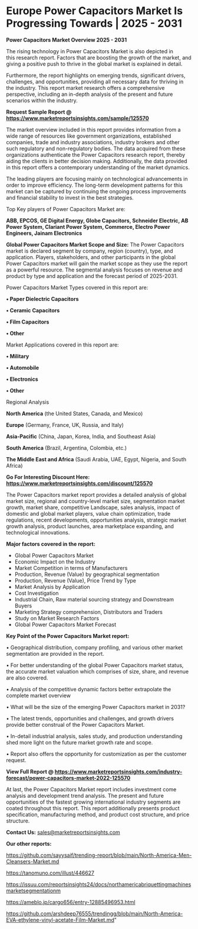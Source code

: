 # Europe Power Capacitors Market Is Progressing Towards | 2025 - 2031

<Strong> Power Capacitors Market Overview 2025 - 2031</strong>

The rising technology in Power Capacitors Market is also depicted in this research report. Factors that are boosting the growth of the market, and giving a positive push to thrive in the global market is explained in detail.

Furthermore, the report highlights on emerging trends, significant drivers, challenges, and opportunities, providing all necessary data for thriving in the industry. This report market research offers a comprehensive perspective, including an in-depth analysis of the present and future scenarios within the industry.

<strong>Request Sample Report @ <a href=https://www.marketreportsinsights.com/sample/125570>https://www.marketreportsinsights.com/sample/125570</a></strong>

The market overview included in this report provides information from a wide range of resources like government organizations, established companies, trade and industry associations, industry brokers and other such regulatory and non-regulatory bodies. The data acquired from these organizations authenticate the Power Capacitors research report, thereby aiding the clients in better decision making. Additionally, the data provided in this report offers a contemporary understanding of the market dynamics.

The leading players are focusing mainly on technological advancements in order to improve efficiency. The long-term development patterns for this market can be captured by continuing the ongoing process improvements and financial stability to invest in the best strategies.

Top Key players of Power Capacitors Market are:

<strong>ABB, EPCOS, GE Digital Energy, Globe Capacitors, Schneider Electric, AB Power System, Clariant Power System, Commerce, Electro Power Engineers, Jainam Electronics</strong>

<strong><b>Global Power Capacitors Market Scope and Size:</b></strong>
The Power Capacitors market is declared segment by company, region (country), type, and application. Players, stakeholders, and other participants in the global Power Capacitors market will gain the market scope as they use the report as a powerful resource. The segmental analysis focuses on revenue and product by type and application and the forecast period of 2025-2031.

Power Capacitors Market Types covered in this report are:

<strong>• Paper Dielectric Capacitors

• Ceramic Capacitors

• Film Capacitors

• Other</strong>

Market Applications covered in this report are:

<strong>• Military

• Automobile

• Electronics

• Other</strong> 

Regional Analysis

<strong>North America</strong> (the United States, Canada, and Mexico)

<strong>Europe</strong> (Germany, France, UK, Russia, and Italy)

<strong>Asia-Pacific</strong> (China, Japan, Korea, India, and Southeast Asia)

<strong>South America</strong> (Brazil, Argentina, Colombia, etc.)

<strong>The Middle East and Africa</strong> (Saudi Arabia, UAE, Egypt, Nigeria, and South Africa)

<strong>Go For Interesting Discount Here: <a href=https://www.marketreportsinsights.com/discount/125570>https://www.marketreportsinsights.com/discount/125570</a></strong>

The Power Capacitors market report provides a detailed analysis of global market size, regional and country-level market size, segmentation market growth, market share, competitive Landscape, sales analysis, impact of domestic and global market players, value chain optimization, trade regulations, recent developments, opportunities analysis, strategic market growth analysis, product launches, area marketplace expanding, and technological innovations.

<strong><b>Major factors covered in the report:</b></strong>
<ul>
  <li>Global Power Capacitors Market </li>
  <li>Economic Impact on the Industry</li>
  <li>Market Competition in terms of Manufacturers</li>
  <li>Production, Revenue (Value) by geographical segmentation</li>
  <li>Production, Revenue (Value), Price Trend by Type</li>
  <li>Market Analysis by Application</li>
  <li>Cost Investigation</li>
  <li>Industrial Chain, Raw material sourcing strategy and Downstream Buyers</li>
  <li>Marketing Strategy comprehension, Distributors and Traders</li>
  <li>Study on Market Research Factors</li>
  <li>Global Power Capacitors Market Forecast</li>
</ul>

<strong><b>Key Point of the Power Capacitors Market report:</b></strong>

• Geographical distribution, company profiling, and various other market segmentation are provided in the report.

• For better understanding of the global Power Capacitors market status, the accurate market valuation which comprises of size, share, and revenue are also covered.

• Analysis of the competitive dynamic factors better extrapolate the complete market overview

• What will be the size of the emerging Power Capacitors market in 2031?

• The latest trends, opportunities and challenges, and growth drivers provide better construal of the Power Capacitors Market.

• In-detail industrial analysis, sales study, and production understanding shed more light on the future market growth rate and scope.

• Report also offers the opportunity for customization as per the customer request.

<strong><b>View Full Report @ <a href=https://www.marketreportsinsights.com/industry-forecast/power-capacitors-market-2022-125570>https://www.marketreportsinsights.com/industry-forecast/power-capacitors-market-2022-125570</a></b></strong>


At last, the Power Capacitors Market report includes investment come analysis and development trend analysis. The present and future opportunities of the fastest growing international industry segments are coated throughout this report. This report additionally presents product specification, manufacturing method, and product cost structure, and price structure.

<strong>Contact Us:</strong>
sales@marketreportsinsights.com

<strong>Our other reports:</strong>

<a href=https://github.com/sayysaif/trending-report/blob/main/North-America-Men-Cleansers-Market.md>https://github.com/sayysaif/trending-report/blob/main/North-America-Men-Cleansers-Market.md</a>

<a href=https://tanomuno.com/illust/446627>https://tanomuno.com/illust/446627</a>

<a href=https://issuu.com/reportsinsights24/docs/northamericabriquettingmachinesmarketsegmentationm>https://issuu.com/reportsinsights24/docs/northamericabriquettingmachinesmarketsegmentationm</a>

<a href=https://ameblo.jp/cargo656/entry-12885496953.html>https://ameblo.jp/cargo656/entry-12885496953.html</a>

<a href=https://github.com/arshdeep76555/trendingg/blob/main/North-America-EVA-ethylene-vinyl-acetate-Film-Market.md>https://github.com/arshdeep76555/trendingg/blob/main/North-America-EVA-ethylene-vinyl-acetate-Film-Market.md</a>"
